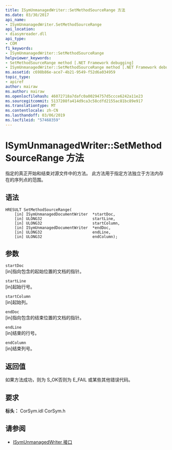 ```yaml
---
title: ISymUnmanagedWriter::SetMethodSourceRange 方法
ms.date: 03/30/2017
api_name:
- ISymUnmanagedWriter.SetMethodSourceRange
api_location:
- diasymreader.dll
api_type:
- COM
f1_keywords:
- ISymUnmanagedWriter::SetMethodSourceRange
helpviewer_keywords:
- SetMethodSourceRange method [.NET Framework debugging]
- ISymUnmanagedWriter::SetMethodSourceRange method [.NET Framework debugging]
ms.assetid: c698b86e-ace7-4b21-9549-f52d6a034959
topic_type:
- apiref
author: mairaw
ms.author: mairaw
ms.openlocfilehash: 46072718a7dafc0a00294757d5ccce6242a11e23
ms.sourcegitcommit: 5137208fa414d9ca3c58cdfd2155ac81bc89e917
ms.translationtype: MT
ms.contentlocale: zh-CN
ms.lasthandoff: 03/06/2019
ms.locfileid: "57468359"
---
```

# <a name="isymunmanagedwritersetmethodsourcerange-method"></a>ISymUnmanagedWriter::SetMethodSourceRange 方法
指定的真正开始和结束对源文件中的方法。 此方法用于指定方法独立于方法内存在的序列点的范围。  
  
## <a name="syntax"></a>语法  
  
```  
HRESULT SetMethodSourceRange(  
    [in] ISymUnmanagedDocumentWriter  *startDoc,  
    [in] ULONG32                      startLine,  
    [in] ULONG32                      startColumn,  
    [in] ISymUnmanagedDocumentWriter  *endDoc,  
    [in] ULONG32                      endLine,  
    [in] ULONG32                      endColumn);  
```  
  
## <a name="parameters"></a>参数  
 `startDoc`  
 [in]指向包含的起始位置的文档的指针。  
  
 `startLine`  
 [in]起始行号。  
  
 `startColumn`  
 [in]起始列。  
  
 `endDoc`  
 [in]指向包含的结束位置的文档的指针。  
  
 `endLine`  
 [in]结束的行号。  
  
 `endColumn`  
 [in]结束列号。  
  
## <a name="return-value"></a>返回值  
 如果方法成功，则为 S_OK否则为 E_FAIL 或某些其他错误代码。  
  
## <a name="requirements"></a>要求  
 **标头：** CorSym.idl CorSym.h  
  
## <a name="see-also"></a>请参阅
- [ISymUnmanagedWriter 接口](../../../../docs/framework/unmanaged-api/diagnostics/isymunmanagedwriter-interface.md)
